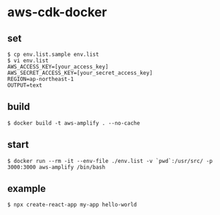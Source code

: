 # aws-cdk-docker

## set

```
$ cp env.list.sample env.list
$ vi env.list
AWS_ACCESS_KEY=[your_access_key]
AWS_SECRET_ACCESS_KEY=[your_secret_access_key]
REGION=ap-northeast-1
OUTPUT=text
```

## build

```
$ docker build -t aws-amplify . --no-cache
```

## start

```
$ docker run --rm -it --env-file ./env.list -v `pwd`:/usr/src/ -p 3000:3000 aws-amplify /bin/bash
```

## example

```
$ npx create-react-app my-app hello-world
```
